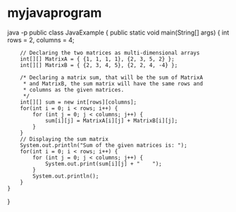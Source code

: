 # myjavaprogram
java -p
public class JavaExample {
    public static void main(String[] args) {
        int rows = 2, columns = 4;
        
        // Declaring the two matrices as multi-dimensional arrays
        int[][] MatrixA = { {1, 1, 1, 1}, {2, 3, 5, 2} };
        int[][] MatrixB = { {2, 3, 4, 5}, {2, 2, 4, -4} };
        
        /* Declaring a matrix sum, that will be the sum of MatrixA
         * and MatrixB, the sum matrix will have the same rows and
         * columns as the given matrices.
         */
        int[][] sum = new int[rows][columns];
        for(int i = 0; i < rows; i++) {
            for (int j = 0; j < columns; j++) {
                sum[i][j] = MatrixA[i][j] + MatrixB[i][j];
            }
        }
        // Displaying the sum matrix
        System.out.println("Sum of the given matrices is: ");
        for(int i = 0; i < rows; i++) {
            for (int j = 0; j < columns; j++) {
                System.out.print(sum[i][j] + "    ");
            }
            System.out.println();
        }
    }
}
